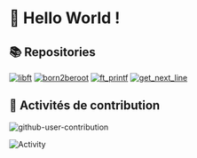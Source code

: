 # 👋 Hello World !

## 📚 Repositories

[![libft](https://github-readme-stats.vercel.app/api/pin/?username=Herimamy12&repo=libft)](https://github.com/Herimamy12/libft)
[![born2beroot](https://github-readme-stats.vercel.app/api/pin/?username=Herimamy12&repo=born2beroot)](https://github.com/Herimamy12/born2beroot)
[![ft_printf](https://github-readme-stats.vercel.app/api/pin/?username=Herimamy12&repo=ft_printf)](https://github.com/Herimamy12/ft_printf)
[![get_next_line](https://github-readme-stats.vercel.app/api/pin/?username=Herimamy12&repo=get_next_line)](https://github.com/Herimamy12/get_next_line)

## 🚀 Activités de contribution

![github-user-contribution](https://user-images.githubusercontent.com/58959408/157782696-8bc9ca49-ca61-4ab5-8b83-49c4e76c1a8f.svg)

![Activity](https://github-readme-activity-graph.vercel.app/graph?username=Herimamy12&theme=radical)
